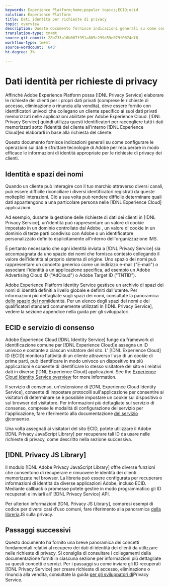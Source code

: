 ```yaml
---
keywords: Experience Platform;home;popular topics;ECID;ecid
solution: Experience Platform
title: Dati identità per richieste di privacy
topic: overview
description: Questo documento fornisce indicazioni generali su come configurare le operazioni sui dati e sfruttare  tecnologie di Adobe per recuperare in modo efficace le informazioni di identità appropriate per le richieste di privacy dei clienti.
translation-type: tm+mt
source-git-commit: 28b733a16b067f951a885c299d59e079f0074df8
workflow-type: tm+mt
source-wordcount: '643'
ht-degree: 3%

---
```



# Dati identità per richieste di privacy

Affinché Adobe Experience Platform possa [!DNL Privacy Service] elaborare le richieste dei clienti per i propri dati privati (comprese le richieste di accesso, eliminazione o rinuncia alla vendita), deve essere fornito con identificatori univoci che collegano un cliente specifico ai suoi dati privati memorizzati nelle applicazioni abilitate per Adobe Experience Cloud. [!DNL Privacy Service] quindi utilizza questi identificatori per raccogliere tutti i dati memorizzati sotto l&#39;identità del cliente all&#39;interno [!DNL Experience Cloud]ed elaborarli in base alla richiesta del cliente.

Questo documento fornisce indicazioni generali su come configurare le operazioni sui dati e sfruttare  tecnologie di Adobe per recuperare in modo efficace le informazioni di identità appropriate per le richieste di privacy dei clienti.

## Identità e spazi dei nomi

Quando un cliente può interagire con il tuo marchio attraverso diversi canali, può essere difficile riconciliare i diversi identificatori registrati da queste molteplici interazioni. Ciò a sua volta può rendere difficile determinare quali dati appartengono a una particolare persona nelle [!DNL Experience Cloud] applicazioni.

Ad esempio, durante la gestione delle richieste di dati dei clienti in [!DNL Privacy Service], un&#39;identità può rappresentare un valore di cookie impostato in un dominio controllato dal Adobe , un valore di cookie in un dominio di terze parti condiviso con  Adobe o un identificatore personalizzato definito esplicitamente all&#39;interno dell&#39;organizzazione IMS.

È pertanto necessario che ogni identità inviata a [!DNL Privacy Service] sia accompagnata da uno spazio dei nomi che fornisca contesto collegando il valore dell&#39;identità al proprio sistema di origine. Uno spazio dei nomi può rappresentare un concetto generico come un indirizzo e-mail (&quot;E-mail&quot;) o associare l&#39;identità a un&#39;applicazione specifica, ad esempio un Adobe Advertising Cloud ID (&quot;AdCloud&quot;) o  Adobe Target ID (&quot;TNTID&quot;).

Adobe Experience Platform Identity Service gestisce un archivio di spazi dei nomi di identità definiti a livello globale e definiti dall&#39;utente. Per informazioni più dettagliate sugli spazi dei nomi, consultate la panoramica [dello spazio dei nomi](../identity-service/namespaces.md)identità. Per un elenco degli spazi dei nomi e dei qualificatori standard comunemente utilizzati in [!DNL Privacy Service], vedere la sezione [](api/appendix.md) appendice nella guida per gli sviluppatori.

## ECID e servizio di consenso

Adobe Experience Cloud [!DNL Identity Service] funge da framework di identificazione comune per [!DNL Experience Cloud]e assegna un ID univoco e costante a ciascun visitatore del sito. L&#39; [!DNL Experience Cloud] ID (ECID) monitora l&#39;attività di un cliente attraverso l&#39;uso di un cookie di prime parti, può identificare in modo univoco un dispositivo tra più applicazioni e consente di identificare lo stesso visitatore del sito e i relativi dati in diverse [!DNL Experience Cloud] applicazioni. See the [Experience Cloud Identity Service overview](https://docs.adobe.com/content/help/it-IT/id-service/using/intro/overview.html) for more information.

Il servizio di consenso, un&#39;estensione di [!DNL Experience Cloud Identity Service], consente di impostare protocolli sull&#39;applicazione per consentire ai visitatori di determinare se è possibile impostare un cookie sul dispositivo o sul browser del visitatore. Per informazioni più dettagliate sul servizio di consenso, comprese le modalità di configurazione del servizio per l&#39;applicazione, fare riferimento alla documentazione [del servizio di](https://docs.adobe.com/content/help/it-IT/id-service/using/implementation/opt-in-service/optin-overview.html)consenso.

Una volta assegnati ai visitatori del sito ECID, potete utilizzare il Adobe  [!DNL Privacy JavaScript Library] per recuperare tali ID da usare nelle richieste di privacy, come descritto nella sezione successiva.

## [!DNL Privacy JS Library]

Il modulo [!DNL Adobe Privacy JavaScript Library] offre diverse funzioni che consentono di recuperare e rimuovere le identità dei clienti memorizzate nel browser. La libreria può essere configurata per recuperare informazioni di identità da diverse applicazioni  Adobe, incluso ECID. Mediante callback o promesse potete gestire in modo programmatico gli ID recuperati e inviarli all&#39; [!DNL Privacy Service] API.

Per ulteriori informazioni [!DNL Privacy JS Library], compresi esempi di codice per diversi casi d’uso comuni, fare riferimento alla panoramica [della libreria](js-library.md)JS sulla privacy.

## Passaggi successivi

Questo documento ha fornito una breve panoramica dei concetti fondamentali relativi al recupero dei dati di identità dei clienti da utilizzare nelle richieste di privacy. Si consiglia di consultare i collegamenti della documentazione forniti in ciascuna sezione per informazioni più dettagliate su questi concetti e servizi. Per i passaggi su come inviare gli ID recuperati [!DNL Privacy Service] per creare richieste di accesso, eliminazione o rinuncia alla vendita, consultate la guida [per gli sviluppatori di](api/getting-started.md)Privacy Service.
